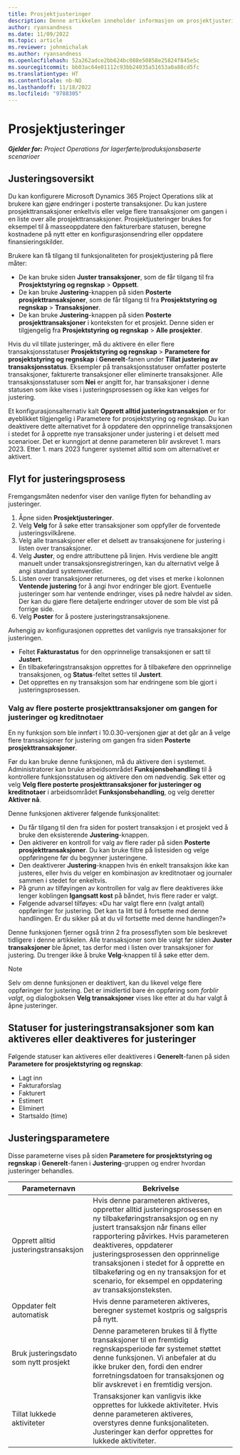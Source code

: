 ```yaml
---
title: Prosjektjusteringer
description: Denne artikkelen inneholder informasjon om prosjektjusteringer.
author: ryansandness
ms.date: 11/09/2022
ms.topic: article
ms.reviewer: johnmichalak
ms.author: ryansandness
ms.openlocfilehash: 52a262adce2bb624bc088e50858e25824f845e5c
ms.sourcegitcommit: bb03ac64e01112c93bb24035a51653a0a88cd5fc
ms.translationtype: HT
ms.contentlocale: nb-NO
ms.lasthandoff: 11/18/2022
ms.locfileid: "9788305"
---
```

# <a name="project-adjustments"></a>Prosjektjusteringer

_**Gjelder for:** Project Operations for lagerførte/produksjonsbaserte scenarioer_

## <a name="adjustments-overview"></a>Justeringsoversikt

Du kan konfigurere Microsoft Dynamics 365 Project Operations slik at brukere kan gjøre endringer i posterte transaksjoner. Du kan justere prosjekttransaksjoner enkeltvis eller velge flere transaksjoner om gangen i en liste over alle prosjekttransaksjoner. Prosjektjusteringer brukes for eksempel til å masseoppdatere den fakturerbare statusen, beregne kostnadene på nytt etter en konfigurasjonsendring eller oppdatere finansieringskilder.

Brukere kan få tilgang til funksjonaliteten for prosjektjustering på flere måter:

- De kan bruke siden **Juster transaksjoner**, som de får tilgang til fra **Prosjektstyring og regnskap** \> **Oppsett**.
- De kan bruke **Justering**-knappen på siden **Posterte prosjekttransaksjoner**, som de får tilgang til fra **Prosjektstyring og regnskap** \> **Transaksjoner**.
- De kan bruke **Justering**-knappen på siden **Posterte prosjekttransaksjoner** i konteksten for et prosjekt. Denne siden er tilgjengelig fra **Prosjektstyring og regnskap** \> **Alle prosjekter**.

Hvis du vil tillate justeringer, må du aktivere én eller flere transaksjonsstatuser **Prosjektstyring og regnskap** \> **Parametere for prosjektstyring og regnskap** i **Generelt**-fanen under **Tillat justering av transaksjonsstatus**. Eksempler på transaksjonsstatuser omfatter posterte transaksjoner, fakturerte transaksjoner eller eliminerte transaksjoner. Alle transaksjonsstatuser som **Nei** er angitt for, har transaksjoner i denne statusen som ikke vises i justeringsprosessen og ikke kan velges for justering.

Et konfigurasjonsalternativ kalt **Opprett alltid justeringstransaksjon** er for øyeblikket tilgjengelig i Parametere for prosjektstyring og regnskap. Du kan deaktivere dette alternativet for å oppdatere den opprinnelige transaksjonen i stedet for å opprette nye transaksjoner under justering i et delsett med scenarioer. Det er kunngjort at denne parameteren blir avskrevet 1. mars 2023. Etter 1. mars 2023 fungerer systemet alltid som om alternativet er aktivert.

## <a name="adjustments-process-flow"></a>Flyt for justeringsprosess

Fremgangsmåten nedenfor viser den vanlige flyten for behandling av justeringer.

1. Åpne siden **Prosjektjusteringer**.
2. Velg **Velg** for å søke etter transaksjoner som oppfyller de forventede justeringsvilkårene.
3. Velg alle transaksjoner eller et delsett av transaksjonene for justering i listen over transaksjoner.
4. Velg **Juster**, og endre attributtene på linjen. Hvis verdiene ble angitt manuelt under transaksjonsregistreringen, kan du alternativt velge å angi standard systemverdier.
5. Listen over transaksjoner returneres, og det vises et merke i kolonnen **Ventende justering** for å angi hvor endringer ble gjort. Eventuelle justeringer som har ventende endringer, vises på nedre halvdel av siden. Der kan du gjøre flere detaljerte endringer utover de som ble vist på forrige side.
6. Velg **Poster** for å postere justeringstransaksjonene.

Avhengig av konfigurasjonen opprettes det vanligvis nye transaksjoner for justeringen.

- Feltet **Fakturastatus** for den opprinnelige transaksjonen er satt til **Justert**.
- En tilbakeføringstransaksjon opprettes for å tilbakeføre den opprinnelige transaksjonen, og **Status**-feltet settes til **Justert**.
- Det opprettes en ny transaksjon som har endringene som ble gjort i justeringsprosessen.

### <a name="selecting-multiple-posted-project-transactions-at-a-time-for-adjustments-and-credit-notes"></a>Valg av flere posterte prosjekttransaksjoner om gangen for justeringer og kreditnotaer

En ny funksjon som ble innført i 10.0.30-versjonen gjør at det går an å velge flere transaksjoner for justering om gangen fra siden **Posterte prosjekttransaksjoner**.

Før du kan bruke denne funksjonen, må du aktivere den i systemet. Administratorer kan bruke arbeidsområdet **Funksjonsbehandling** til å kontrollere funksjonsstatusen og aktivere den om nødvendig. Søk etter og velg **Velg flere posterte prosjekttransaksjoner for justeringer og kreditnotaer** i arbeidsområdet **Funksjonsbehandling**, og velg deretter **Aktiver nå**.

Denne funksjonen aktiverer følgende funksjonalitet:

- Du får tilgang til den fra siden for postert transaksjon i et prosjekt ved å bruke den eksisterende **Justering**-knappen.
- Den aktiverer en kontroll for valg av flere rader på siden **Posterte prosjekttransaksjoner**. Du kan bruke filtre på listesiden og velge oppføringene før du begynner justeringene.
- Den deaktiverer **Justering**-knappen hvis én enkelt transaksjon ikke kan justeres, eller hvis du velger en kombinasjon av kreditnotaer og journaler sammen i stedet for enkeltvis.
- På grunn av tilføyingen av kontrollen for valg av flere deaktiveres ikke lenger koblingen **Igangsatt kost** på båndet, hvis flere rader er valgt.
- Følgende advarsel tilføyes: «Du har valgt flere enn (valgt antall) oppføringer for justering. Det kan ta litt tid å fortsette med denne handlingen. Er du sikker på at du vil fortsette med denne handlingen?»

Denne funksjonen fjerner også trinn 2 fra prosessflyten som ble beskrevet tidligere i denne artikkelen. Alle transaksjoner som ble valgt før siden **Juster transaksjoner** ble åpnet, tas derfor med i listen over transaksjoner for justering. Du trenger ikke å bruke **Velg**-knappen til å søke etter dem.

> [!NOTE] 
> Selv om denne funksjonen er deaktivert, kan du likevel velge flere oppføringer for justering. Det er imidlertid bare én oppføring som *forblir valgt*, og dialogboksen **Velg transaksjoner** vises like etter at du har valgt å åpne justeringer.

## <a name="adjustment-transaction-statuses-that-can-be-enabled-or-disabled-for-adjustments"></a>Statuser for justeringstransaksjoner som kan aktiveres eller deaktiveres for justeringer

Følgende statuser kan aktiveres eller deaktiveres i **Generelt**-fanen på siden **Parametere for prosjektstyring og regnskap**:

- Lagt inn
- Fakturaforslag
- Fakturert
- Estimert
- Eliminert
- Startsaldo (time)

## <a name="adjustment-parameters"></a>Justeringsparametere

Disse parameterne vises på siden **Parametere for prosjektstyring og regnskap** i **Generelt**-fanen i **Justering**-gruppen og endrer hvordan justeringer behandles. 

| Parameternavn | Bekrivelse |
|----------------|-------------
| Opprett alltid justeringstransaksjon | Hvis denne parameteren aktiveres, oppretter alltid justeringsprosessen en ny tilbakeføringstransaksjon og en ny justert transaksjon når finans eller rapportering påvirkes. Hvis parameteren deaktiveres, oppdaterer justeringsprosessen den opprinnelige transaksjonen i stedet for å opprette en tilbakeføring og en ny transaksjon for et scenario, for eksempel en oppdatering av transaksjonsteksten. |
| Oppdater felt automatisk | Hvis denne parameteren aktiveres, beregner systemet kostpris og salgspris på nytt. |
| Bruk justeringsdato som nytt prosjekt | Denne parameteren brukes til å flytte transaksjoner til en fremtidig regnskapsperiode før systemet støttet denne funksjonen. Vi anbefaler at du ikke bruker den, fordi den endrer forretningsdatoen for transaksjonen og blir avskrevet i en fremtidig versjon. |
| Tillat lukkede aktiviteter | Transaksjoner kan vanligvis ikke opprettes for lukkede aktiviteter. Hvis denne parameteren aktiveres, overstyres denne funksjonaliteten. Justeringer kan derfor opprettes for lukkede aktiviteter. |
